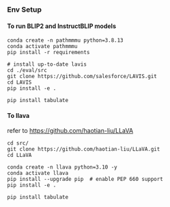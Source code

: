 ### Env Setup

#### To run BLIP2 and InstructBLIP models
```
conda create -n pathmmmu python=3.8.13 
conda activate pathmmmu
pip install -r requirements

# install up-to-date lavis
cd ./eval/src
git clone https://github.com/salesforce/LAVIS.git
cd LAVIS
pip install -e .

pip install tabulate
```

#### To llava
refer to https://github.com/haotian-liu/LLaVA
```
cd src/
git clone https://github.com/haotian-liu/LLaVA.git
cd LLaVA

conda create -n llava python=3.10 -y
conda activate llava
pip install --upgrade pip  # enable PEP 660 support
pip install -e .

pip install tabulate
```